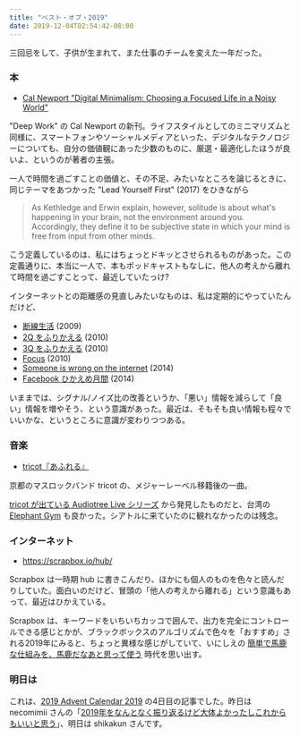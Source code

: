 ```yaml
---
title: "ベスト・オブ・2019"
date: 2019-12-04T02:54:42-08:00
---
```


三回忌をして、子供が生まれて、また仕事のチームを変えた一年だった。

### 本

* [Cal Newport "Digital Minimalism: Choosing a Focused Life in a Noisy World"](https://www.calnewport.com/books/digital-minimalism/)

"Deep Work" の Cal Newport の新刊。ライフスタイルとしてのミニマリズムと同様に、スマートフォンやソーシャルメディアといった、デジタルなテクノロジーについても、自分の価値観にあった少数のものに、厳選・最適化したほうが良いよ、というのが著者の主張。

一人で時間を過ごすことの価値と、その不足、みたいなところを論じるときに、同じテーマをあつかった "Lead Yourself First" (2017) をひきながら

> As Kethledge and Erwin explain, however, solitude is about what's happening in your brain, not the environment around you. Accordingly, they define it to be subjective state in which your mind is free from input from other minds.

こう定義しているのは、私にはちょっとドキッとさせられるものがあった。この定義通りに、本当に一人で、本もポッドキャストもなしに、他人の考えから離れて時間を過ごすことって、最近していたっけ?

インターネットとの距離感の見直しみたいなものは、私は定期的にやっていたんだけど、

* [断線生活](https://blog.8-p.info/2009/01/unwired-life) (2009)
* [2Q をふりかえる](https://blog.8-p.info/2010/30-2q) (2010)
* [3Q をふりかえる](https://blog.8-p.info/2010/41-3q) (2010)
* [Focus](https://blog.8-p.info/2010/47-focus) (2010)
* [Someone is wrong on the internet](http://2014.8-p.info/posts/1/28/9) (2014)
* [Facebook ひかえめ月間](http://2014.8-p.info/posts/2/3/12) (2014)

いままでは、シグナル/ノイズ比の改善というか、「悪い」情報を減らして「良い」情報を増やそう、という意識があった。最近は、そもそも良い情報も程々でいいかな、というところに意識が変わりつつある。

### 音楽

* [tricot『あふれる』](https://www.youtube.com/watch?v=k2T8jcSOOm4)

京都のマスロックバンド tricot の、メジャーレーベル移籍後の一曲。

[tricot が出ている Audiotree Live シリーズ](https://www.youtube.com/watch?v=RJ1YBbUKzvw) から発見したものだと、台湾の [Elephant Gym](https://www.youtube.com/watch?v=bikIdnMf2gs) も良かった。シアトルに来ていたのに観れなかったのは残念。

### インターネット

* https://scrapbox.io/hub/

Scrapbox は一時期 hub に書きこんだり、ほかにも個人のものを色々と読んだりしていた。面白いのだけど、冒頭の「他人の考えから離れる」という意識もあって、最近はひかえている。

Scrapbox は、キーワードをいちいちカッコで囲んで、出力を完全にコントロールできる感じとかが、ブラックボックスのアルゴリズムで色々を「おすすめ」される2019年にみると、ちょっと異様な感じがしていて、いにしえの [簡単で馬鹿な仕組みを、馬鹿だなあと思って使う](http://d.hatena.ne.jp/keyword/%B4%CA%C3%B1%A4%C7%C7%CF%BC%AF%A4%CA%BB%C5%C1%C8%A4%DF) 時代を思い出す。

### 明日は

これは、[2019 Advent Calendar 2019](https://adventar.org/calendars/4165) の4日目の記事でした。昨日は necomimii さんの「[2019年をなんとなく振り返るけど大体よかったしこれからもいいと思う](http://necomimii.hatenablog.com/entry/2019/12/03/075007)」、明日は shikakun さんです。

